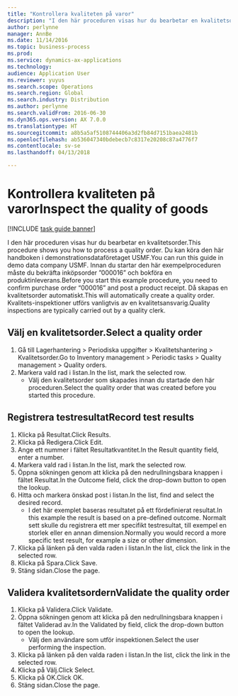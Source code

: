 ```yaml
---
title: "Kontrollera kvaliteten på varor"
description: "I den här proceduren visas hur du bearbetar en kvalitetsorder."
author: perlynne
manager: AnnBe
ms.date: 11/14/2016
ms.topic: business-process
ms.prod: 
ms.service: dynamics-ax-applications
ms.technology: 
audience: Application User
ms.reviewer: yuyus
ms.search.scope: Operations
ms.search.region: Global
ms.search.industry: Distribution
ms.author: perlynne
ms.search.validFrom: 2016-06-30
ms.dyn365.ops.version: AX 7.0.0
ms.translationtype: HT
ms.sourcegitcommit: a8b5a5af5108744406a3d2fb84d7151baea2481b
ms.openlocfilehash: ab536047340bdebecb7c8317e20208c87a4776f7
ms.contentlocale: sv-se
ms.lasthandoff: 04/13/2018

---
```

# <a name="inspect-the-quality-of-goods"></a><span data-ttu-id="bdd04-103">Kontrollera kvaliteten på varor</span><span class="sxs-lookup"><span data-stu-id="bdd04-103">Inspect the quality of goods</span></span>

[!INCLUDE [task guide banner](../../includes/task-guide-banner.md)]

<span data-ttu-id="bdd04-104">I den här proceduren visas hur du bearbetar en kvalitetsorder.</span><span class="sxs-lookup"><span data-stu-id="bdd04-104">This procedure shows you how to process a quality order.</span></span> <span data-ttu-id="bdd04-105">Du kan köra den här handboken i demonstrationsdataföretaget USMF.</span><span class="sxs-lookup"><span data-stu-id="bdd04-105">You can run this guide in demo data company USMF.</span></span> <span data-ttu-id="bdd04-106">Innan du startar den här exempelproceduren måste du bekräfta inköpsorder ”000016” och bokföra en produktinleverans.</span><span class="sxs-lookup"><span data-stu-id="bdd04-106">Before you start this example procedure, you need to confirm purchase order “000016” and post a product receipt.</span></span> <span data-ttu-id="bdd04-107">Då skapas en kvalitetsorder automatiskt.</span><span class="sxs-lookup"><span data-stu-id="bdd04-107">This will automatically create a quality order.</span></span> <span data-ttu-id="bdd04-108">Kvalitets-inspektioner utförs vanligtvis av en kvalitetsansvarig.</span><span class="sxs-lookup"><span data-stu-id="bdd04-108">Quality inspections are typically carried out by a quality clerk.</span></span>


## <a name="select-a-quality-order"></a><span data-ttu-id="bdd04-109">Välj en kvalitetsorder.</span><span class="sxs-lookup"><span data-stu-id="bdd04-109">Select a quality order</span></span>
1. <span data-ttu-id="bdd04-110">Gå till Lagerhantering > Periodiska uppgifter > Kvalitetshantering > Kvalitetsorder.</span><span class="sxs-lookup"><span data-stu-id="bdd04-110">Go to Inventory management > Periodic tasks > Quality management > Quality orders.</span></span>
2. <span data-ttu-id="bdd04-111">Markera vald rad i listan.</span><span class="sxs-lookup"><span data-stu-id="bdd04-111">In the list, mark the selected row.</span></span>
    * <span data-ttu-id="bdd04-112">Välj den kvalitetsorder som skapades innan du startade den här proceduren.</span><span class="sxs-lookup"><span data-stu-id="bdd04-112">Select the quality order that was created before you started this procedure.</span></span>  

## <a name="record-test-results"></a><span data-ttu-id="bdd04-113">Registrera testresultat</span><span class="sxs-lookup"><span data-stu-id="bdd04-113">Record test results</span></span>
1. <span data-ttu-id="bdd04-114">Klicka på Resultat.</span><span class="sxs-lookup"><span data-stu-id="bdd04-114">Click Results.</span></span>
2. <span data-ttu-id="bdd04-115">Klicka på Redigera.</span><span class="sxs-lookup"><span data-stu-id="bdd04-115">Click Edit.</span></span>
3. <span data-ttu-id="bdd04-116">Ange ett nummer i fältet Resultatkvantitet.</span><span class="sxs-lookup"><span data-stu-id="bdd04-116">In the Result quantity field, enter a number.</span></span>
4. <span data-ttu-id="bdd04-117">Markera vald rad i listan.</span><span class="sxs-lookup"><span data-stu-id="bdd04-117">In the list, mark the selected row.</span></span>
5. <span data-ttu-id="bdd04-118">Öppna sökningen genom att klicka på den nedrullningsbara knappen i fältet Resultat.</span><span class="sxs-lookup"><span data-stu-id="bdd04-118">In the Outcome field, click the drop-down button to open the lookup.</span></span>
6. <span data-ttu-id="bdd04-119">Hitta och markera önskad post i listan.</span><span class="sxs-lookup"><span data-stu-id="bdd04-119">In the list, find and select the desired record.</span></span>
    * <span data-ttu-id="bdd04-120">I det här exemplet baseras resultatet på ett fördefinierat resultat.</span><span class="sxs-lookup"><span data-stu-id="bdd04-120">In this example the result is based on a pre-defined outcome.</span></span> <span data-ttu-id="bdd04-121">Normalt sett skulle du registrera ett mer specifikt testresultat, till exempel en storlek eller en annan dimension.</span><span class="sxs-lookup"><span data-stu-id="bdd04-121">Normally you would record a more specific test result, for example a size or other dimension.</span></span>  
7. <span data-ttu-id="bdd04-122">Klicka på länken på den valda raden i listan.</span><span class="sxs-lookup"><span data-stu-id="bdd04-122">In the list, click the link in the selected row.</span></span>
8. <span data-ttu-id="bdd04-123">Klicka på Spara.</span><span class="sxs-lookup"><span data-stu-id="bdd04-123">Click Save.</span></span>
9. <span data-ttu-id="bdd04-124">Stäng sidan.</span><span class="sxs-lookup"><span data-stu-id="bdd04-124">Close the page.</span></span>

## <a name="validate-the-quality-order"></a><span data-ttu-id="bdd04-125">Validera kvalitetsordern</span><span class="sxs-lookup"><span data-stu-id="bdd04-125">Validate the quality order</span></span>
1. <span data-ttu-id="bdd04-126">Klicka på Validera.</span><span class="sxs-lookup"><span data-stu-id="bdd04-126">Click Validate.</span></span>
2. <span data-ttu-id="bdd04-127">Öppna sökningen genom att klicka på den nedrullningsbara knappen i fältet Validerad av.</span><span class="sxs-lookup"><span data-stu-id="bdd04-127">In the Validated by field, click the drop-down button to open the lookup.</span></span>
    * <span data-ttu-id="bdd04-128">Välj den användare som utför inspektionen.</span><span class="sxs-lookup"><span data-stu-id="bdd04-128">Select the user performing the inspection.</span></span>  
3. <span data-ttu-id="bdd04-129">Klicka på länken på den valda raden i listan.</span><span class="sxs-lookup"><span data-stu-id="bdd04-129">In the list, click the link in the selected row.</span></span>
4. <span data-ttu-id="bdd04-130">Klicka på Välj.</span><span class="sxs-lookup"><span data-stu-id="bdd04-130">Click Select.</span></span>
5. <span data-ttu-id="bdd04-131">Klicka på OK.</span><span class="sxs-lookup"><span data-stu-id="bdd04-131">Click OK.</span></span>
6. <span data-ttu-id="bdd04-132">Stäng sidan.</span><span class="sxs-lookup"><span data-stu-id="bdd04-132">Close the page.</span></span>


